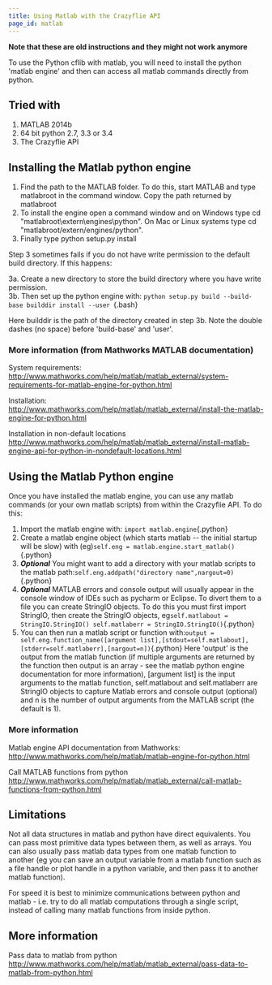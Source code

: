 ```yaml
---
title: Using Matlab with the Crazyflie API
page_id: matlab 
---
```


**Note that these are old instructions and they might not work anymore**

To use the Python cflib with matlab, you will need to install the python 'matlab engine' and then can access all matlab commands
directly from python.

Tried with
-------------

1.  MATLAB 2014b
2.  64 bit python 2.7, 3.3 or 3.4
3.  The Crazyflie API

Installing the Matlab python engine
-----------------------------------

1.  Find the path to the MATLAB folder. To do this, start MATLAB and
    type matlabroot in the command window. Copy the path returned by
    matlabroot
2.  To install the engine open a command window and on Windows type cd
    \"matlabroot\\extern\\engines\\python\". On Mac or Linux systems
    type cd \"matlabroot/extern/engines/python\".
3.  Finally type python setup.py install

Step 3 sometimes fails if you do not have write permission to the
default build directory. If this happens:

3a. Create a new directory to store the build directory where you have
write permission.\
3b. Then set up the python engine with:
`python setup.py build --build-base builddir install --user `{.bash}

Here builddir is the path of the directory created in step 3b. Note the
double dashes (no space) before 'build-base' and 'user'.

### More information (from Mathworks MATLAB documentation)

System requirements:
<http://www.mathworks.com/help/matlab/matlab_external/system-requirements-for-matlab-engine-for-python.html>

Installation:
<http://www.mathworks.com/help/matlab/matlab_external/install-the-matlab-engine-for-python.html>

Installation in non-default locations
<http://www.mathworks.com/help/matlab/matlab_external/install-matlab-engine-api-for-python-in-nondefault-locations.html>

Using the Matlab Python engine
------------------------------

Once you have installed the matlab engine, you can use any matlab
commands (or your own matlab scripts) from within the Crazyflie API. To
do this:

1.  Import the matlab engine with: `import matlab.engine`{.python}
2.  Create a matlab engine object (which starts matlab -- the initial
    startup will be slow) with
    (eg)`self.eng = matlab.engine.start_matlab()`{.python}
3.  ***Optional*** You might want to add a directory with your matlab
    scripts to the matlab
    path:`self.eng.addpath("directory name",nargout=0)`{.python}
4.  ***Optional*** MATLAB errors and console output will usually appear
    in the console window of IDEs such as pycharm or Eclipse. To divert
    them to a file you can create StringIO objects. To do this you must
    first import StringIO, then create the StringIO objects,
    eg`self.matlabout = StringIO.StringIO()
    self.matlaberr = StringIO.StringIO()`{.python}
5.  You can then run a matlab script or function
    with:`output = self.eng.function_name([argument list],[stdout=self.matlabout],[stderr=self.matlaberr],[nargout=n])`{.python}
    Here 'output' is the output from the matlab function (if multiple
    arguments are returned by the function then output is an array - see
    the matlab python engine documentation for more information),
    \[argument list\] is the input arguments to the matlab function,
    self.matlabout and self.matlaberr are StringIO objects to capture
    Matlab errors and console output (optional) and n is the number of
    output arguments from the MATLAB script (the default is 1).

### More information

Matlab engine API documentation from Mathworks:
<http://www.mathworks.com/help/matlab/matlab-engine-for-python.html>

Call MATLAB functions from python
<http://www.mathworks.com/help/matlab/matlab_external/call-matlab-functions-from-python.html>

Limitations
-----------

Not all data structures in matlab and python have direct equivalents.
You can pass most primitive data types between them, as well as arrays.
You can also usually pass matlab data types from one matlab function to
another (eg you can save an output variable from a matlab function such
as a file handle or plot handle in a python variable, and then pass it
to another matlab function).

For speed it is best to minimize communications between python and
matlab - i.e. try to do all matlab computations through a single script,
instead of calling many matlab functions from inside python.

More information
----------------

Pass data to matlab from python
<http://www.mathworks.com/help/matlab/matlab_external/pass-data-to-matlab-from-python.html>
